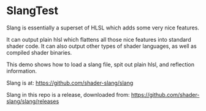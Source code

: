 # SlangTest

Slang is essentially a superset of HLSL which adds some very nice features.

It can output plain hlsl which flattens all those nice features into standard shader code.
It can also output other types of shader languages, as well as compiled shader binaries.

This demo shows how to load a slang file, spit out plain hlsl, and reflection information.

Slang is at: 
https://github.com/shader-slang/slang

Slang in this repo is a release, downloaded from:
https://github.com/shader-slang/slang/releases
